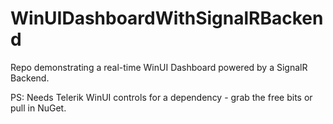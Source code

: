 # WinUIDashboardWithSignalRBackend
 Repo demonstrating a real-time WinUI Dashboard powered by a SignalR Backend.
 
 PS: Needs Telerik WinUI controls for a dependency - grab the free bits or pull in NuGet.
